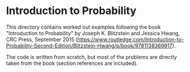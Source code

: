 # Introduction to Probability

This directory contains worked out examples following the book
"Introduction to Probability" by Joseph K. Blitzstein and Jessica
Hwang, CRC Press, September 2015
(https://www.routledge.com/Introduction-to-Probability-Second-Edition/Blitzstein-Hwang/p/book/9781138369917).

The code is written from scratch, but most of the problems are
directly taken from the book (section references are included).
